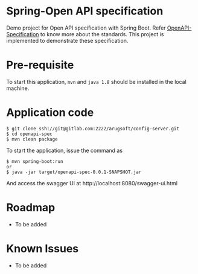 # Spring-Open API specification

Demo project for Open API specification with Spring Boot. Refer [OpenAPI-Specification] to know more about the standards. This project is implemented to demonstrate these specification.

[OpenAPI-Specification]: <https://github.com/arugunta-soft-solu/OpenAPI-Specification>


# Pre-requisite

To start this application, ``` mvn ``` and ``` java 1.8 ``` should be installed in the local machine. 

# Application code

```
$ git clone ssh://git@gitlab.com:2222/arugsoft/config-server.git
$ cd openapi-spec
$ mvn clean package

```

To start the application, issue the command as  
```
$ mvn spring-boot:run
or
$ java -jar target/openapi-spec-0.0.1-SNAPSHOT.jar
```
And access the swagger UI at http://localhost:8080/swagger-ui.html

# Roadmap
- To be added

# Known Issues
- To be added
